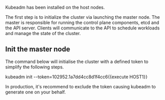 Kubeadm has been installed on the host nodes.

The first step is to initialize the cluster via launching the master node. The master is responsible for running the control plane components, etcd and the API server. Clients will communicate to the API to schedule workloads and manage the state of the cluster.

## Init the master node

The command below will initialise the cluster with a defined token to simplify the following steps.

kubeadm init --token=102952.1a7dd4cc8d1f4cc6{{execute HOST1}}

In production, it's recommend to exclude the token causing kubeadm to generate one on your behalf.